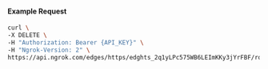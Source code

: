 <!-- Code generated for API Clients. DO NOT EDIT. -->

#### Example Request

```bash
curl \
-X DELETE \
-H "Authorization: Bearer {API_KEY}" \
-H "Ngrok-Version: 2" \
https://api.ngrok.com/edges/https/edghts_2q1yLPc575WB6LEImKKy3jYrFBF/routes/edghtsrt_2q1yLUIOMq8wHfRG89pUJkPK7V6/oidc
```
